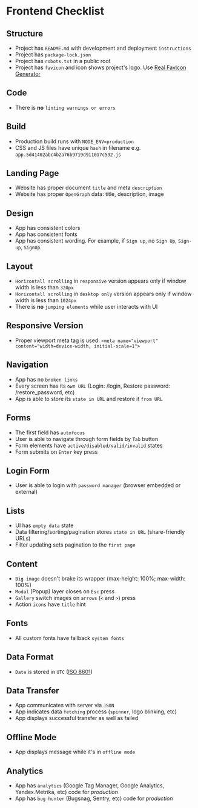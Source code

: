 # Frontend Checklist

## Structure
* Project has `README.md` with development and deployment `instructions`
* Project has `package-lock.json`
* Project has `robots.txt` in a public root
* Project has `favicon` and icon shows project's logo. Use [Real Favicon Generator](https://realfavicongenerator.net/)

## Code
* There is **no** `linting warnings or errors`

## Build
* Production build runs with `NODE_ENV=production`
* CSS and JS files have unique `hash` in filename e.g. `app.5d41402abc4b2a76b9719d911017c592.js`

## Landing Page
* Website has proper document `title` and meta `description`
* Website has proper `OpenGraph` data: title, description, image

## Design
* App has consistent colors
* App has consistent fonts
* App has consistent wording. For example, if `Sign up`, no `Sign Up`, `Sign-up`, `SignUp`

## Layout
* `Horizontall scrolling` in `responsive` version appears only if window width is less than `320px`
* `Horizontall scrolling` in `desktop only` version appears only if window width is less than `1024px`
* There is **no** `jumping elements` while user interacts with UI

## Responsive Version
* Proper viewport meta tag is used: `<meta name="viewport" content="width=device-width, initial-scale=1">`

## Navigation
* App has no `broken links`
* Every screen has its `own URL` (Login: /login, Restore password: /restore_password, etc)
* App is able to store its `state in URL` and restore it `from URL`

## Forms
* The first field has `autofocus`
* User is able to navigate through form fields by `Tab` button
* Form elements have `active/disabled/valid/invalid` states
* Form submits on `Enter` key press

## Login Form
* User is able to login with `password manager` (browser embedded or external)

## Lists
* UI has `empty data` state
* Data filtering/sorting/pagination stores `state in URL` (share-friendly URLs)
* Filter updating sets pagination to the `first page`

## Content
* `Big image` doesn't brake its wrapper (max-height: 100%; max-width: 100%)
* `Modal` (Popup) layer closes on `Esc` press
* `Gallery` switch images on `arrows` (`<` and `>`) press
* Action `icons` have `title` hint

## Fonts
* All custom fonts have fallback `system fonts`

## Data Format
* `Date` is stored in `UTC` ([ISO 8601](https://en.wikipedia.org/wiki/ISO_8601))

## Data Transfer
* App communicates with server via `JSON`
* App indicates data `fetching` process (`spinner`, logo blinking, etc)
* App displays successful transfer as well as failed

## Offline Mode
* App displays message while it's in `offline mode`

## Analytics
* App has `analytics` (Google Tag Manager, Google Analytics, Yandex.Metrika, etc) code for *production*
* App has `bug hunter` (Bugsnag, Sentry, etc) code for *production*
